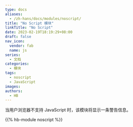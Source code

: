 ```yaml
---
type: docs
aliases:
  - /zh-hans/docs/modules/noscript/
title: "No Script 模块"
linkTitle: "No Script"
date: 2023-02-19T18:19:29+08:00
draft: false
nav_icon:
  vendor: fab
  name: js
series:
  - 文档
categories:
  - 模块
tags:
  - noscript
  - JavaScript
images:
authors:
  - HB
---
```


当用户浏览器不支持 JavaScript 时，该模块将显示一条警告信息。

<!--more-->

{{% hb-module noscript %}}
